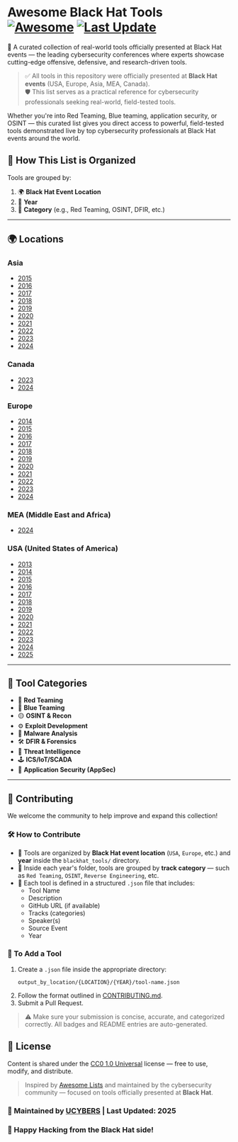 # Awesome Black Hat Tools [![Awesome](https://awesome.re/badge.svg)](https://awesome.re) [![Last Update](https://img.shields.io/badge/Updated-June%202025-blue)](https://github.com/UCYBERS/Awesome-BlackHat-Tools)

🚀 A curated collection of real-world tools officially presented at Black Hat events — the leading cybersecurity conferences where experts showcase cutting-edge offensive, defensive, and research-driven tools.

> ✅ All tools in this repository were officially presented at **Black Hat events** (USA, Europe, Asia, MEA, Canada).  
> 🛡️ This list serves as a practical reference for cybersecurity professionals seeking real-world, field-tested tools.


Whether you're into Red Teaming, Blue teaming, application security, or OSINT — this curated list gives you direct access to powerful, field-tested tools demonstrated live by top cybersecurity professionals at Black Hat events around the world.

## 📌 How This List is Organized

Tools are grouped by:
1. 🌍 **Black Hat Event Location**  
2. 📅 **Year**
3. 🎯 **Category** (e.g., Red Teaming, OSINT, DFIR, etc.)

---
## 🌍 Locations

### Asia
- [2015](blackhat_tools/Asia/2015/README.md)
- [2016](blackhat_tools/Asia/2016/README.md)
- [2017](blackhat_tools/Asia/2017/README.md)
- [2018](blackhat_tools/Asia/2018/README.md)
- [2019](blackhat_tools/Asia/2019/README.md)
- [2020](blackhat_tools/Asia/2020/README.md)
- [2021](blackhat_tools/Asia/2021/README.md)
- [2022](blackhat_tools/Asia/2022/README.md)
- [2023](blackhat_tools/Asia/2023/README.md)
- [2024](blackhat_tools/Asia/2024/README.md)

### Canada
- [2023](blackhat_tools/Canada/2023/README.md)
- [2024](blackhat_tools/Canada/2024/README.md)

### Europe
- [2014](blackhat_tools/Europe/2014/README.md)
- [2015](blackhat_tools/Europe/2015/README.md)
- [2016](blackhat_tools/Europe/2016/README.md)
- [2017](blackhat_tools/Europe/2017/README.md)
- [2018](blackhat_tools/Europe/2018/README.md)
- [2019](blackhat_tools/Europe/2019/README.md)
- [2020](blackhat_tools/Europe/2020/README.md)
- [2021](blackhat_tools/Europe/2021/README.md)
- [2022](blackhat_tools/Europe/2022/README.md)
- [2023](blackhat_tools/Europe/2023/README.md)
- [2024](blackhat_tools/Europe/2024/README.md)

### MEA (Middle East and Africa)
- [2024](blackhat_tools/MEA/2024/README.md)

### USA (United States of America)
- [2013](blackhat_tools/USA/2013/README.md)
- [2014](blackhat_tools/USA/2014/README.md)
- [2015](blackhat_tools/USA/2015/README.md)
- [2016](blackhat_tools/USA/2016/README.md)
- [2017](blackhat_tools/USA/2017/README.md)
- [2018](blackhat_tools/USA/2018/README.md)
- [2019](blackhat_tools/USA/2019/README.md)
- [2020](blackhat_tools/USA/2020/README.md)
- [2021](blackhat_tools/USA/2021/README.md)
- [2022](blackhat_tools/USA/2022/README.md)
- [2023](blackhat_tools/USA/2023/README.md)
- [2024](blackhat_tools/USA/2024/README.md)
- [2025](blackhat_tools/USA/2025/README.md)

---

## 🎯 Tool Categories

- 🔴 **Red Teaming**
- 🔵 **Blue Teaming**
- 🟡 **OSINT & Recon**
- ⚙️ **Exploit Development**
- 🧪 **Malware Analysis**
- 🛠️ **DFIR & Forensics**
- 🧠 **Threat Intelligence**
- 🕹️ **ICS/IoT/SCADA**
- 🔐 **Application Security (AppSec)**
---

## 🧩 Contributing

We welcome the community to help improve and expand this collection!

### 🛠 How to Contribute

- 📁 Tools are organized by **Black Hat event location** (`USA`, `Europe`, etc.) and **year** inside the `blackhat_tools/` directory.
- 🧠 Inside each year's folder, tools are grouped by **track category** — such as `Red Teaming`, `OSINT`, `Reverse Engineering`, etc.
- 📝 Each tool is defined in a structured `.json` file that includes:
  - Tool Name
  - Description
  - GitHub URL (if available)
  - Tracks (categories)
  - Speaker(s)
  - Source Event
  - Year

### 📄 To Add a Tool

1. Create a `.json` file inside the appropriate directory:
   ```
   output_by_location/{LOCATION}/{YEAR}/tool-name.json
   ```
2. Follow the format outlined in [CONTRIBUTING.md](CONTRIBUTING.md).
3. Submit a Pull Request.

> ⚠️ Make sure your submission is concise, accurate, and categorized correctly. All badges and README entries are auto-generated.



## 📜 License

Content is shared under the [CC0 1.0 Universal](LICENSE) license — free to use, modify, and distribute.



> Inspired by [Awesome Lists](https://awesome.re) and maintained by the cybersecurity community — focused on tools officially presented at **Black Hat**.



### 🔧 Maintained by [UCYBERS](https://ucybers.com/) | Last Updated: 2025

### 🎩 Happy Hacking from the Black Hat side!
